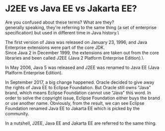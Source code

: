 # J2EE vs Java EE vs Jakarta EE?

Are you confused about these terms? What are they?\
generally speaking, they're referring to the same thing (a set of enterprise specification) but used in different time in Java history.\

The first version of Java was released on January 23, 1996, and Java Enterprise extensions were part of the core JDK.\
Since Java 2 in December 1999, the extensions are taken out from the core libraries and been called J2EE (Java 2 Platform Enterprise Edition).\

In May 2006, Java 5 was released and J2EE was renamed to Java EE (Java Platform Enterprise Edition).

In September 2017, a big change happened. Oracle decided to give away the rights of Java EE to Eclipse Foundation. 
But Oracle still owns "Java" brand, which means Eclipse Foundation cannot use "Java" this word.
In order to solve the copyright issue, Eclipse Foundation either buys the brand or use another name.
Obviously, from the result, we can see Eclipse Foundation renamed Java EE to Jakarta EE which is picked by the community.

In a nutshell, J2EE, Java EE and Jakarta EE are referred to the same thing.






